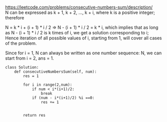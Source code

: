 <https://leetcode.com/problems/consecutive-numbers-sum/description/> </br>
N can be expressed as k + 1, k + 2, ..., k + i, where k is a positive integer; therefore

N = k * i + (i + 1) * i / 2 =>
N - (i + 1) * i / 2 = k * i, which implies that as long as N - (i + 1) * i / 2 is k times of i, we get a solution corresponding to i; Hence iteration of all possible values of i, starting from 1, will cover all cases of the problem.

Since for i = 1, N can always be written as one number sequence: N, we can start from i = 2, ans = 1.
```
class Solution:
    def consecutiveNumbersSum(self, num):
        res = 1

        for i in range(2,num):
            if num < i*(i+1)/2:
                break
            if (num - i*(i+1)/2) %i ==0:
                res += 1


        return res
```
